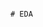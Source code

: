                                                                                                                                       # EDA 
